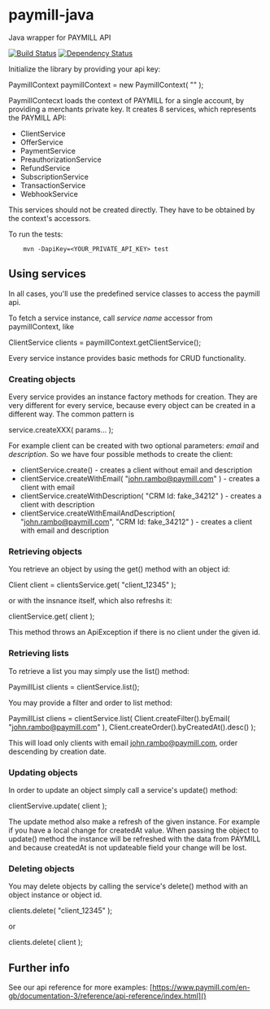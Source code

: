 paymill-java
============
Java wrapper for PAYMILL API

[![Build Status](https://travis-ci.org/paymill/paymill-java.png?branch=master)](https://travis-ci.org/paymill/paymill-java) [![Dependency Status](https://www.versioneye.com/user/projects/51f106fa632bac3e2b036ded/badge.png)](https://www.versioneye.com/user/projects/51f106fa632bac3e2b036ded)

Initialize the library by providing your api key:

  PaymillContext paymillContext = new PaymillContext( "<YOUR PRIVATE API KEY>" );

PaymillContecxt loads the context of PAYMILL for a single account, by providing a merchants private key. It creates 8 services, which represents the PAYMILL API:
 * ClientService
 * OfferService
 * PaymentService
 * PreauthorizationService
 * RefundService
 * SubscriptionService
 * TransactionService
 * WebhookService

This services should not be created directly. They have to be obtained by the context's accessors.

To run the tests:

        mvn -DapiKey=<YOUR_PRIVATE_API_KEY> test


Using services
--------------

In all cases, you'll use the predefined service classes to access the paymill api.

To fetch a service instance, call *service name* accessor from paymillContext, like

  ClientService clients = paymillContext.getClientService();

Every service instance provides basic methods for CRUD functionality.

### Creating objects

Every service provides an instance factory methods for creation. They are very different for every service, because every object can be created in a different way. The common pattern is

  service.createXXX( params... );

For example client can be created with two optional parameters: *email* and *description*. So we have four possible methods to create the client:
* clientService.create() - creates a client without email and description
* clientService.createWithEmail( "john.rambo@paymill.com" ) - creates a client with email
* clientService.createWithDescription( "CRM Id: fake_34212" ) - creates a client with description
* clientService.createWithEmailAndDescription( "john.rambo@paymill.com", "CRM Id: fake_34212" ) - creates a client with email and description

### Retrieving objects

You retrieve an object by using the get() method with an object id:

  Client client = clientsService.get( "client_12345" );

or with the insnance itself, which also refreshs it:

  clientService.get( client );

This method throws an ApiException if there is no client under the given id.

### Retrieving lists

To retrieve a list you may simply use the list() method:

  PaymillList<Client> clients = clientService.list();

You may provide a filter and order to list method:

  PaymillList<Client> cliens =
    clientService.list(
      Client.createFilter().byEmail( "john.rambo@paymill.com" ),
      Client.createOrder().byCreatedAt().desc()
    );

This will load only clients with email john.rambo@paymill.com, order descending by creation date.

### Updating objects

In order to update an object simply call a service's update() method:

  clientServive.update( client );

The update method also make a refresh of the given instance. For example if you have a local change for createdAt value. When passing the object to update() method the instance will be refreshed with the data from PAYMILL and because createdAt is not updateable field your change will be lost.

### Deleting objects

You may delete objects by calling the service's delete() method with an object instance or object id.

  clients.delete( "client_12345" );

or

  clients.delete( client );

Further info
------------

See our api reference for more examples: [https://www.paymill.com/en-gb/documentation-3/reference/api-reference/index.html]()

